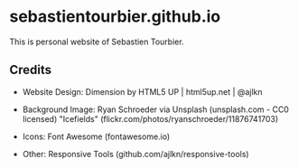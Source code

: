 # sebastientourbier.github.io

This is personal website of Sebastien Tourbier.


## Credits
    
*   Website Design: Dimension by HTML5 UP | html5up.net | @ajlkn

*   Background Image: Ryan Schroeder via Unsplash (unsplash.com - CC0 licensed) "Icefields" (flickr.com/photos/ryanschroeder/11876741703)

*   Icons: Font Awesome (fontawesome.io)

*   Other: Responsive Tools (github.com/ajlkn/responsive-tools)

